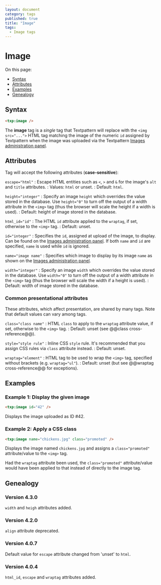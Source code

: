 ```yaml
---
layout: document
category: tags
published: true
title: "Image"
tags:
  - Image tags
---
```


# Image

On this page:

* [Syntax](#syntax)
* [Attributes](#attributes)
* [Examples](#examples)
* [Genealogy](#genealogy)

## Syntax

~~~ html
<txp:image />
~~~

The **image** tag is a *single* tag that Textpattern will replace with the `<img src="...">` HTML tag matching the image of the numeric `id` assigned by Textpattern when the image was uploaded via the Textpattern [Images administration panel](../administration/images-panel).

## Attributes

Tag will accept the following attributes (**case-sensitive**):

`escape="html"`
: Escape HTML entities such as `<`, `>` and `&` for the image's `alt` and `title` attributes.
: Values: `html` or unset.
: Default: `html`.

`height="integer"`
: Specify an image `height` which overrides the value stored in the database. Use `height="0"` to turn off the output of a width attribute in the `<img>` tag (thus the browser will scale the height if a width is used).
: Default: height of image stored in the database.

`html_id="id"`
: The HTML `id` attribute applied to the `wraptag`, if set, otherwise to the `<img>` tag.
: Default: unset.

`id="integer"`
: Specifies the `id`, assigned at upload of the image, to display. Can be found on the [Images administration panel](../administration/images-panel). If both `name` and `id` are specified, `name` is used while `id` is ignored.

`name="image name"`
: Specifies which image to display by its image `name` as shown on the [Images administration panel](../administration/images-panel).

`width="integer"`
: Specify an image `width` which overrides the value stored in the database. Use `width="0"` to turn off the output of a width attribute in the `<img>` tag (thus the browser will scale the width if a height is used).
: Default: width of image stored in the database.

### Common presentational attributes

These attributes, which affect presentation, are shared by many tags. Note that default values can vary among tags.

`class="class name"`
: HTML `class` to apply to the `wraptag` attribute value, if set, otherwise to the `<img>` tag.
: Default: unset (see @@class cross-reference@@).

`style="style rule"`
: Inline CSS `style` rule. It's recommended that you assign CSS rules via `class` attribute instead.
: Default: unset.

`wraptag="element"`
: HTML tag to be used to wrap the `<img>` tag, specified without brackets (e.g. `wraptag="ul"`).
: Default: unset (but see @@wraptag cross-reference@@ for exceptions).

## Examples

### Example 1: Display the given image

~~~ html
<txp:image id="42" />
~~~

Displays the image uploaded as ID #42.

### Example 2: Apply a CSS class

~~~ html
<txp:image name="chickens.jpg" class="promoted" />
~~~

Displays the image named `chickens.jpg` and assigns a `class="promoted"` attribute/value to the `<img>` tag.

Had the `wraptag` attribute been used, the `class="promoted"` attribute/value would have been applied to that instead of directly to the image tag.

## Genealogy

### Version 4.3.0

`width` and `heigh` attributes added.

### Version 4.2.0

`align` attribute deprecated.

### Version 4.0.7

Default value for `escape` attribute changed from 'unset' to `html`.

### Version 4.0.4

`html_id`, `escape` and `wraptag` attributes added.
